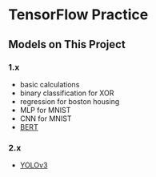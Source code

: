 # TensorFlow Practice

## Models on This Project
### 1.x
- basic calculations
- binary classification for XOR
- regression for boston housing
- MLP for MNIST
- CNN for MNIST
- [BERT](https://github.com/Masao-Taketani/TensorFlow_practice/tree/master/1.x/BERT)

### 2.x
- [YOLOv3](https://github.com/Masao-Taketani/TensorFlow_practice/tree/master/2.x/YOLOv3)
